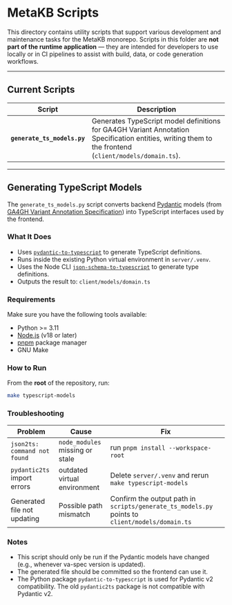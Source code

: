 # MetaKB Scripts

This directory contains utility scripts that support various development and maintenance tasks
for the MetaKB monorepo.
Scripts in this folder are **not part of the runtime application** — they are intended for
developers to use locally or in CI pipelines to assist with build, data, or code generation workflows.

---

## Current Scripts

| Script | Description |
|---------|--------------|
| **`generate_ts_models.py`** | Generates TypeScript model definitions for GA4GH Variant Annotation Specification entities, writing them to the frontend (`client/models/domain.ts`). |

---

## Generating TypeScript Models

The `generate_ts_models.py` script converts backend [Pydantic](https://docs.pydantic.dev/)
models (from [GA4GH Variant Annotation Specification](https://github.com/ga4gh/va-spec))
into TypeScript interfaces used by the frontend.

### What It Does

- Uses [`pydantic-to-typescript`](https://github.com/phillipdupuis/pydantic-to-typescript) to generate TypeScript definitions.
- Runs inside the existing Python virtual environment in `server/.venv`.
- Uses the Node CLI [`json-schema-to-typescript`](https://github.com/bcherny/json-schema-to-typescript) to generate type definitions.
- Outputs the result to: `client/models/domain.ts`

### Requirements

Make sure you have the following tools available:

- Python >= 3.11
- [Node.js](https://nodejs.org/en) (v18 or later)
- [pnpm](https://pnpm.io/) package manager
- GNU Make

### How to Run

From the **root** of the repository, run:

```bash
make typescript-models
```

### Troubleshooting

| Problem | Cause | Fix |
| - | - | - |
| `json2ts: command not found` | `node_modules` missing or stale | run `pnpm install --workspace-root` |
| `pydantic2ts` import errors | outdated virtual environment | Delete `server/.venv` and rerun `make typescript-models` |
| Generated file not updating | Possible path mismatch | Confirm the output path in `scripts/generate_ts_models.py` points to `client/models/domain.ts` |

### Notes

- This script should only be run if the Pydantic models have changed (e.g., whenever va-spec version is updated).
- The generated file should be committed so the frontend can use it.
- The Python package `pydantic-to-typescript` is used for Pydantic v2 compatibility. The old `pydantic2ts` package is not compatible with Pydantic v2.
